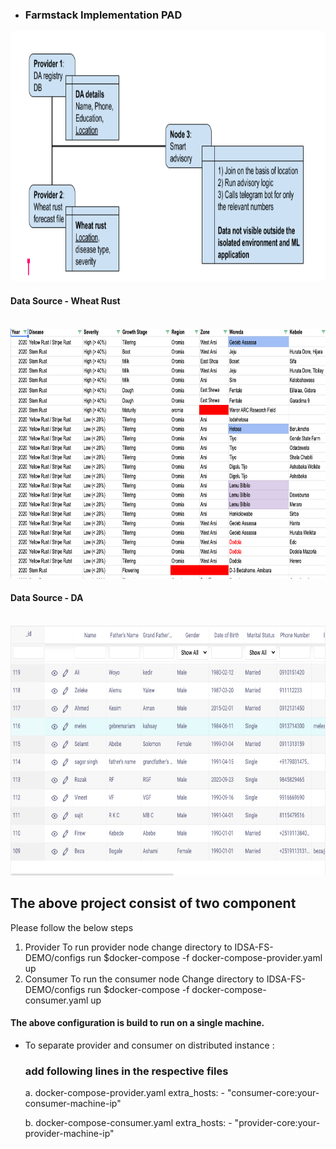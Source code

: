 - ### Farmstack Implementation PAD

<img src="block_diagram.png"  height="400">

#### Data Source - Wheat Rust
</br>

<img src="wheat_rust.png"  height="400">

</br>

#### Data Source - DA 
</br>
<img src="da_registry.png"  height="400">
</br>


## The above project consist of two component
Please follow the below steps
 1. Provider
    To run provider node
        change directory to IDSA-FS-DEMO/configs
        run $docker-compose -f docker-compose-provider.yaml up
        </br>
 2. Consumer
    To run the consumer node
        Change directory to IDSA-FS-DEMO/configs
        run $docker-compose -f docker-compose-consumer.yaml up

#### The above configuration is build to run on a single machine.

- To separate provider and consumer on distributed instance :
    ### add following lines in the respective files
    
    a. docker-compose-provider.yaml
        extra_hosts:
            - "consumer-core:your-consumer-machine-ip"
            
    b. docker-compose-consumer.yaml
        extra_hosts:
            - "provider-core:your-provider-machine-ip"
        

